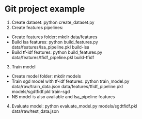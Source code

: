 # Git project example
1) Create dataset: python create_dataset.py
2) Create features pipelines:
 * Create features folder: mkdir data/features
 * Build lsa features: python build_features.py data/features/lsa_pipeline.pkl build-lsa
 * Build tf-idf features: python build_features.py data/features/tfidf_pipeline.pkl build-tfidf
3) Train model
 * Create model folder: mkdir models
 * Train sgd model with tf-idf features: python train_model.py data/raw/train_data.json data/features/tfidf_pipeline.pkl models/sgdtfidf.pkl train-sgd
 * NB model is also available and lsa_pipeline features
4) Evaluate model: python evaluate_model.py models/sgdtfidf.pkl data/raw/test_data.json